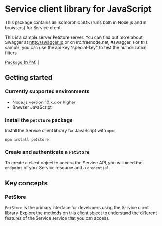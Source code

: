 # Service client library for JavaScript

This package contains an isomorphic SDK (runs both in Node.js and in browsers) for Service client.

This is a sample server Petstore server.  You can find out more about Swagger at <a href="http://swagger.io">http://swagger.io</a> or on irc.freenode.net, #swagger.  For this sample, you can use the api key "special-key" to test the authorization filters

[Package (NPM)](https://www.npmjs.com/package/petstore) |

## Getting started

### Currently supported environments

- Node.js version 10.x.x or higher
- Browser JavaScript


### Install the `petstore` package

Install the Service client library for JavaScript with `npm`:

```bash
npm install petstore
```

### Create and authenticate a `PetStore`

To create a client object to access the Service API, you will need the `endpoint` of your Service resource and a `credential`.
## Key concepts

### PetStore

`PetStore` is the primary interface for developers using the Service client library. Explore the methods on this client object to understand the different features of the Service service that you can access.

